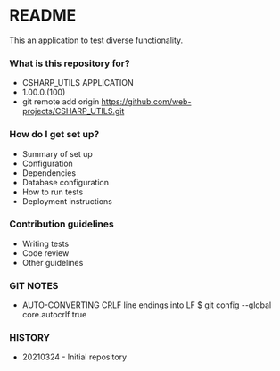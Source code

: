 # README #

This an application to test diverse functionality.

### What is this repository for? ###

* CSHARP_UTILS APPLICATION
* 1.00.0.(100)
* git remote add origin https://github.com/web-projects/CSHARP_UTILS.git

### How do I get set up? ###

* Summary of set up
* Configuration
* Dependencies
* Database configuration
* How to run tests
* Deployment instructions

### Contribution guidelines ###

* Writing tests
* Code review
* Other guidelines

### GIT NOTES ###

*  AUTO-CONVERTING CRLF line endings into LF
   $ git config --global core.autocrlf true
   
### HISTORY ###

* 20210324 - Initial repository
